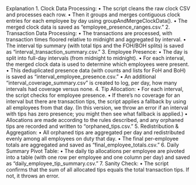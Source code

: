 Explanation
	1.	Clock Data Processing:
	•	The script cleans the raw clock CSV and processes each row.
	•	Then it groups and merges contiguous clock entries for each employee by day using groupAndMergeClockData().
	•	The merged clock data is saved as “employee_presence_ranges.csv.”
	2.	Transaction Data Processing:
	•	The transactions are processed, with transaction times floored relative to midnight and aggregated by interval.
	•	The interval tip summary (with total tips and the FOH/BOH splits) is saved as “interval_transaction_summary.csv.”
	3.	Employee Presence:
	•	The day is split into full-day intervals (from midnight to midnight).
	•	For each interval, the merged clock data is used to determine which employees were present.
	•	This deduplicated presence data (with counts and lists for FoH and BoH) is saved as “interval_employee_presence.csv.”
	•	An additional “interval_coverage_summary.csv” is created to log, per day, how many intervals had coverage versus none.
	4.	Tip Allocation:
	•	For each interval, the script checks for employee presence.
	•	If there’s no coverage for an interval but there are transaction tips, the script applies a fallback by using all employees from that day. (In this version, we throw an error if an interval with tips has zero presence; you might then see what fallback is applied.)
	•	Allocations are made according to the rules described, and any orphaned tips are recorded and written to “orphaned_tips.csv.”
	5.	Redistribution & Aggregation:
	•	All orphaned tips are aggregated per day and redistributed evenly among all employees on duty that day.
	•	The final per-employee totals are aggregated and saved as “final_employee_totals.csv.”
	6.	Daily Summary Pivot Table:
	•	The daily tip allocations per employee are pivoted into a table (with one row per employee and one column per day) and saved as “daily_employee_tip_summary.csv.”
	7.	Sanity Check:
	•	The script confirms that the sum of all allocated tips equals the total transaction tips. If not, it throws an error.
